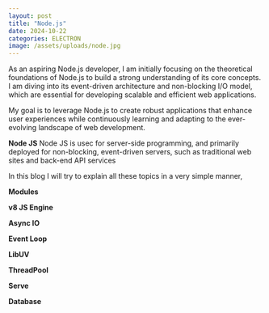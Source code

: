 ```yaml
---
layout: post
title: "Node.js" 
date: 2024-10-22
categories: ELECTRON
image: /assets/uploads/node.jpg
---
```


As an aspiring Node.js developer, I am initially focusing on the theoretical foundations of Node.js to build a strong understanding of its core concepts. I am diving into its event-driven architecture and non-blocking I/O model, which are essential for developing scalable and efficient web applications.

My goal is to leverage Node.js to create robust applications that enhance user experiences while continuously learning and adapting to the ever-evolving landscape of web development.


**Node JS** 
Node JS is usec for server-side programming, and primarily deployed for non-blocking, event-driven servers, such as traditional web sites and back-end API services

In this blog I will try to explain all these topics in a very simple manner,

**Modules**

**v8 JS Engine**

**Async IO**

**Event Loop**

**LibUV**

**ThreadPool**

**Serve**

**Database**

